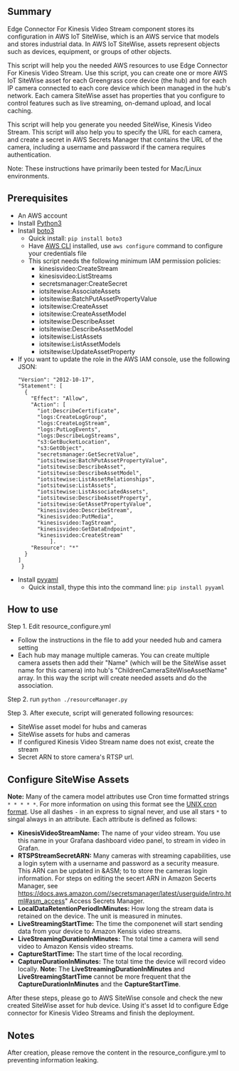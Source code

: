 ## Summary
Edge Connector For Kinesis Video Stream component stores its configuration in AWS IoT SiteWise, which is an AWS service that models and stores industrial data. In AWS IoT SiteWise, assets represent objects such as devices, equipment, or groups of other objects. 

This script will help you the needed AWS resources to use Edge Connector For Kinesis Video Stream. Use this script, you can create one or more AWS IoT SiteWise asset for each Greengrass core device (the hub) and for each IP camera connected to each core device which been managed in the hub's network. Each camera SiteWise asset has properties that you configure to control features such as live streaming, on-demand upload, and local caching. 

This script will help you generate you needed SiteWise, Kinesis Video Stream. This script will also help you to specify the URL for each camera, and create a secret in AWS Secrets Manager that contains the URL of the camera, including a username and password if the camera requires authentication. 

Note: These instructions have primarily been tested for Mac/Linux environments.

## Prerequisites
- An AWS account
- Install [Python3](https://www.python.org/downloads/)
- Install [boto3](https://boto3.amazonaws.com/v1/documentation/api/latest/guide/quickstart.html)
  - Quick install: ```pip install boto3```
  - Have [AWS CLI](https://aws.amazon.com/cli/) installed, use ```aws configure``` command to configure your credentials file
  - This script needs the following minimum IAM permission policies:
     - kinesisvideo:CreateStream
     - kinesisvideo:ListStreams
     - secretsmanager:CreateSecret
     - iotsitewise:AssociateAssets     
     - iotsitewise:BatchPutAssetPropertyValue
     - iotsitewise:CreateAsset
     - iotsitewise:CreateAssetModel
     - iotsitewise:DescribeAsset
     - iotsitewise:DescribeAssetModel          
     - iotsitewise:ListAssets
     - iotsitewise:ListAssetModels     
     - iotsitewise:UpdateAssetProperty     
- If you want to update the role in the AWS IAM console, use the following JSON: 
  ```{
  "Version": "2012-10-17",
  "Statement": [
    {
      "Effect": "Allow",
      "Action": [
        "iot:DescribeCertificate",
        "logs:CreateLogGroup",
        "logs:CreateLogStream",
        "logs:PutLogEvents",
        "logs:DescribeLogStreams",
        "s3:GetBucketLocation",
        "s3:GetObject",
        "secretsmanager:GetSecretValue",
        "iotsitewise:BatchPutAssetPropertyValue",
        "iotsitewise:DescribeAsset",
        "iotsitewise:DescribeAssetModel",
        "iotsitewise:ListAssetRelationships",
        "iotsitewise:ListAssets",
        "iotsitewise:ListAssociatedAssets",
        "iotsitewise:DescribeAssetProperty",
        "iotsitewise:GetAssetPropertyValue",
        "kinesisvideo:DescribeStream",
        "kinesisvideo:PutMedia",
        "kinesisvideo:TagStream",
        "kinesisvideo:GetDataEndpoint",
        "kinesisvideo:CreateStream"
            ].
      "Resource": "*"
    }
  ]
   }

- Install [pyyaml](https://github.com/yaml/pyyaml)
  - Quick install, thype this into the command line: ```pip install pyyaml```   

## How to use
Step 1. Edit resource_configure.yml
  - Follow the instructions in the file to add your needed hub and camera setting
  - Each hub may manage multiple cameras. You can create multiple camera assets then add their "Name" (which will be the SiteWise asset name for this camera) into hub's "ChildrenCameraSiteWiseAssetName" array. In this way the script will create needed assets and do the association.  
   
Step 2. run ```python ./resourceManager.py```

Step 3. After execute, script will generated following resources:
  - SiteWise asset model for hubs and cameras
  - SiteWise assets for hubs and cameras
  - If configured Kinesis Video Stream name does not exist, create the stream
  - Secret ARN to store camera's RTSP url.
## Configure SiteWise Assets
**Note:** Many of the camera model attributes use Cron time formatted strings `* * * * *`. For more information on using this format see the [UNIX cron format](https://www.ibm.com/docs/en/db2oc?topic=task-unix-cron-forma). Use all dashes `-` in an express to signal never, and use all stars `*` to singal always in an attribute. Each attribute is defined as follows:
  - **KinesisVideoStreamName:** The name of your video stream. You use this name in your Grafana dashboard video panel, to stream in video in Grafan.
  - **RTSPStreamSecretARN:** Many cameras with streaming capabilities, use a login sytem with a username and password as a security measure. This ARN can be updated in &ASM; to to store the cameras login information. For steps on editing the secert ARN in Amazon Secerts Manager, see https://docs.aws.amazon.com//secretsmanager/latest/userguide/intro.html#asm_access" Access Secrets Manager.
  - **LocalDataRetentionPeriodInMinutes:** How long the stream data is retained on the device. The unit is measured in minutes.
  - **LiveStreamingStartTime:** The time the componenet will start sending data from your device to Amazon Kensis video streams.
  - **LiveStreamingDurationInMinutes:** The total time a camera will send video to Amazon Kensis video streams. 
  - **CaptureStartTime:** The start time of the local recording.
  - **CaptureDurationInMinutes:** The total time the device will record video locally.
**Note:** The **LiveStreamingDurationInMinutes** and **LiveStreamingStartTime** cannot be more frequent that the **CaptureDurationInMinutes** and the **CaptureStartTime**.


After these steps, please go to AWS SiteWise console and check the new created SiteWise asset for hub device. Using it's asset Id to configure Edge connector for Kinesis Video Streams and finish the deployment.

## Notes
After creation, please remove the content in the resource_configure.yml to preventing information leaking.
